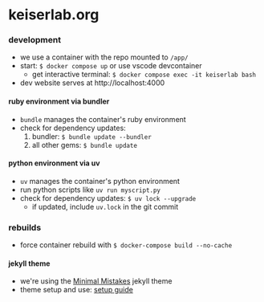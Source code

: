 # keiserlab.org

### development
- we use a container with the repo mounted to `/app/`
- start: `$ docker compose up` or use vscode devcontainer
  - get interactive terminal: `$ docker compose exec -it keiserlab bash`
- dev website serves at http://localhost:4000

#### ruby environment via bundler
- `bundle` manages the container's ruby environment
- check for dependency updates:
  1. bundler: `$ bundle update --bundler`
  2. all other gems: `$ bundle update`

#### python environment via uv
- `uv` manages the container's python environment
- run python scripts like `uv run myscript.py`
- check for dependency updates: `$ uv lock --upgrade`
  - if updated, include `uv.lock` in the git commit

### rebuilds
- force container rebuild with `$ docker-compose build --no-cache`

#### jekyll theme
- we're using the [Minimal Mistakes](http://mmistakes.github.io/minimal-mistakes) jekyll theme
- theme setup and use: [setup guide](https://mmistakes.github.io/minimal-mistakes/docs/quick-start-guide/)